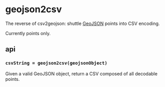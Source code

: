 # geojson2csv

The reverse of csv2geojson: shuttle [GeoJSON](http://geojson.org/) points into
CSV encoding.

Currently points only.

## api

### `csvString = geojson2csv(geojsonObject)`

Given a valid GeoJSON object, return a CSV composed of all decodable points.
